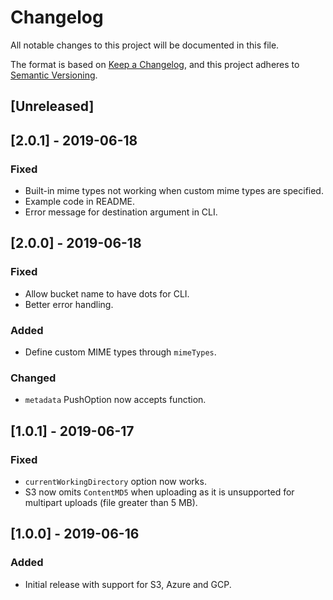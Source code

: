 # Changelog

All notable changes to this project will be documented in this file.

The format is based on [Keep a Changelog](https://keepachangelog.com/en/1.0.0/),
and this project adheres to [Semantic Versioning](https://semver.org/spec/v2.0.0.html).

## [Unreleased]

## [2.0.1] - 2019-06-18

### Fixed

- Built-in mime types not working when custom mime types are specified.
- Example code in README.
- Error message for destination argument in CLI.

## [2.0.0] - 2019-06-18

### Fixed

- Allow bucket name to have dots for CLI.
- Better error handling.

### Added

- Define custom MIME types through `mimeTypes`.

### Changed

- `metadata` PushOption now accepts function.

## [1.0.1] - 2019-06-17

### Fixed

- `currentWorkingDirectory` option now works.
- S3 now omits `ContentMD5` when uploading as it is unsupported for multipart uploads (file greater than 5 MB).

## [1.0.0] - 2019-06-16

### Added

- Initial release with support for S3, Azure and GCP.
